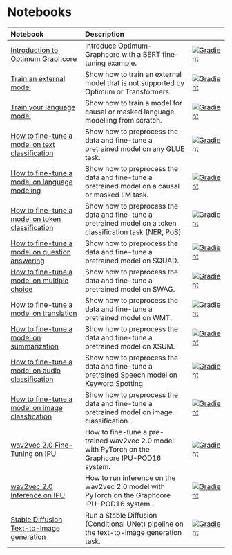 # Notebooks

| Notebook     |      Description      | |
|:----------|:-------------|:-------------|
| [Introduction to Optimum Graphcore](https://github.com/huggingface/optimum-graphcore/blob/main/notebooks/introduction_to_optimum_graphcore.ipynb) |  Introduce Optimum-Graphcore with a BERT fine-tuning example. | [![Gradient](https://assets.paperspace.io/img/gradient-badge.svg)](https://console.paperspace.com/github/gradient-ai/Graphcore-HuggingFace?machine=Free-IPU-POD16&container=graphcore%2Fpytorch-jupyter%3A2.6.0-ubuntu-20.04-20220804&file=%2Fnotebook-tutorials%2Fintroduction_to_optimum_graphcore.ipynb) |
| [Train an external model](https://github.com/huggingface/optimum-graphcore/blob/main/notebooks/external_model.ipynb) | Show how to train an external model that is not supported by Optimum or Transformers. | [![Gradient](https://assets.paperspace.io/img/gradient-badge.svg)](https://console.paperspace.com/github/huggingface/optimum-graphcore/?container=graphcore%2Fpytorch-jupyter%3A2.6.0-ubuntu-20.04-20220804&machine=Free-IPU-POD16&file=%2Fnotebooks%2Fexternal_model.ipynb) |
| [Train your language model](https://github.com/huggingface/optimum-graphcore/blob/main/notebooks/language_modelling_from_scratch.ipynb) | Show how to train a model for causal or masked language modelling from scratch. | [![Gradient](https://assets.paperspace.io/img/gradient-badge.svg)](https://console.paperspace.com/github/huggingface/optimum-graphcore/?container=graphcore%2Fpytorch-jupyter%3A2.6.0-ubuntu-20.04-20220804&machine=Free-IPU-POD16&file=%2Fnotebooks%2Flanguage_modelling_from_scratch.ipynb) |
| [How to fine-tune a model on text classification](https://github.com/huggingface/optimum-graphcore/blob/main/notebooks/text_classification.ipynb) | Show how to preprocess the data and fine-tune a pretrained model on any GLUE task. | [![Gradient](https://assets.paperspace.io/img/gradient-badge.svg)](https://console.paperspace.com/github/huggingface/optimum-graphcore/?container=graphcore%2Fpytorch-jupyter%3A2.6.0-ubuntu-20.04-20220804&machine=Free-IPU-POD16&file=%2Fnotebooks%2Ftext_classification.ipynb) |
| [How to fine-tune a model on language modeling](https://github.com/huggingface/optimum-graphcore/blob/main/notebooks/language_modeling.ipynb)| Show how to preprocess the data and fine-tune a pretrained model on a causal or masked LM task. | [![Gradient](https://assets.paperspace.io/img/gradient-badge.svg)](https://console.paperspace.com/github/huggingface/optimum-graphcore/?container=graphcore%2Fpytorch-jupyter%3A2.6.0-ubuntu-20.04-20220804&machine=Free-IPU-POD16&file=%2Fnotebooks%2Flanguage_modeling.ipynb) |
| [How to fine-tune a model on token classification](https://github.com/huggingface/optimum-graphcore/blob/main/notebooks/token_classification.ipynb) | Show how to preprocess the data and fine-tune a pretrained model on a token classification task (NER, PoS). | [![Gradient](https://assets.paperspace.io/img/gradient-badge.svg)](https://console.paperspace.com/github/huggingface/optimum-graphcore/?container=graphcore%2Fpytorch-jupyter%3A2.6.0-ubuntu-20.04-20220804&machine=Free-IPU-POD16&file=%2Fnotebooks%2Ftoken_classification.ipynb) |
| [How to fine-tune a model on question answering](https://github.com/huggingface/optimum-graphcore/blob/main/notebooks/question_answering.ipynb)| Show how to preprocess the data and fine-tune a pretrained model on SQUAD. | [![Gradient](https://assets.paperspace.io/img/gradient-badge.svg)](https://console.paperspace.com/github/huggingface/optimum-graphcore/?container=graphcore%2Fpytorch-jupyter%3A2.6.0-ubuntu-20.04-20220804&machine=Free-IPU-POD16&file=%2Fnotebooks%2Fquestion_answering.ipynb) |
| [How to fine-tune a model on multiple choice](https://github.com/huggingface/optimum-graphcore/blob/main/notebooks/multiple_choice.ipynb)| Show how to preprocess the data and fine-tune a pretrained model on SWAG. | [![Gradient](https://assets.paperspace.io/img/gradient-badge.svg)](https://console.paperspace.com/github/huggingface/optimum-graphcore/?container=graphcore%2Fpytorch-jupyter%3A2.6.0-ubuntu-20.04-20220804&machine=Free-IPU-POD16&file=%2Fnotebooks%2Fmultiple_choice.ipynb) |
| [How to fine-tune a model on translation](https://github.com/huggingface/optimum-graphcore/blob/main/notebooks/translation.ipynb) | Show how to preprocess the data and fine-tune a pretrained model on WMT. | [![Gradient](https://assets.paperspace.io/img/gradient-badge.svg)](https://console.paperspace.com/github/huggingface/optimum-graphcore/?container=graphcore%2Fpytorch-jupyter%3A2.6.0-ubuntu-20.04-20220804&machine=Free-IPU-POD16&file=%2Fnotebooks%2Ftranslation.ipynb) |
| [How to fine-tune a model on summarization](https://github.com/huggingface/optimum-graphcore/blob/main/notebooks/summarization.ipynb) | Show how to preprocess the data and fine-tune a pretrained model on XSUM. | [![Gradient](https://assets.paperspace.io/img/gradient-badge.svg)](https://console.paperspace.com/github/huggingface/optimum-graphcore/?container=graphcore%2Fpytorch-jupyter%3A2.6.0-ubuntu-20.04-20220804&machine=Free-IPU-POD16&file=%2Fnotebooks%2Fsummarization.ipynb) | 
| [How to fine-tune a model on audio classification](https://github.com/huggingface/optimum-graphcore/blob/main/notebooks/audio_classification.ipynb)| Show how to preprocess the data and fine-tune a pretrained Speech model on Keyword Spotting | [![Gradient](https://assets.paperspace.io/img/gradient-badge.svg)](https://console.paperspace.com/github/huggingface/optimum-graphcore/?container=graphcore%2Fpytorch-jupyter%3A2.6.0-ubuntu-20.04-20220804&machine=Free-IPU-POD16&file=%2Fnotebooks%2Faudio_classification.ipynb) |
| [How to fine-tune a model on image classfication](https://github.com/huggingface/optimum-graphcore/blob/main/notebooks/image_classification.ipynb) |  Show how to preprocess the data and fine-tune a pretrained model on image classification. | [![Gradient](https://assets.paperspace.io/img/gradient-badge.svg)](https://console.paperspace.com/github/gradient-ai/Graphcore-HuggingFace?machine=Free-IPU-POD16&container=graphcore%2Fpytorch-jupyter%3A2.6.0-ubuntu-20.04-20220804&file=%2Fget-started%2Fwalkthrough.ipynb) | 
| [wav2vec 2.0 Fine-Tuning on IPU](https://github.com/huggingface/optimum-graphcore/blob/main/notebooks/wav2vec2/wav2vec2-fine-tuning-checkpoint.ipynb) |  How to fine-tune a pre-trained wav2vec 2.0 model with PyTorch on the Graphcore IPU-POD16 system.| [![Gradient](https://assets.paperspace.io/img/gradient-badge.svg)](https://console.paperspace.com/github/gradient-ai/Graphcore-HuggingFace?machine=Free-IPU-POD16&container=graphcore%2Fpytorch-jupyter%3A2.6.0-ubuntu-20.04-20220804&file=%2Fnotebook-tutorials%2Fwav2vec2-fine-tuning-checkpoint.ipynb) |
| [wav2vec 2.0 Inference on IPU](https://github.com/huggingface/optimum-graphcore/blob/main/notebooks/wav2vec2/wav2vec2-inference-checkpoint.ipynb) |  How to run inference on the wav2vec 2.0 model with PyTorch on the Graphcore IPU-POD16 system.| [![Gradient](https://assets.paperspace.io/img/gradient-badge.svg)](https://console.paperspace.com/github/gradient-ai/Graphcore-HuggingFace?machine=Free-IPU-POD16&container=graphcore%2Fpytorch-jupyter%3A2.6.0-ubuntu-20.04-20220804&file=%2Fnotebook-tutorials%2Fwav2vec2-inference-checkpoint.ipynb) |
[Stable Diffusion Text-to-Image generation](https://github.com/huggingface/optimum-graphcore/blob/main/notebooks/stable_diffusion/text_to_image.ipynb) | Run a Stable Diffusion (Conditional UNet) pipeline on the text-to-image generation task. | [![Gradient](https://assets.paperspace.io/img/gradient-badge.svg)](https://console.paperspace.com/github/gradient-ai/Graphcore-HuggingFace?machine=Free-IPU-POD16&container=graphcore%2Fpytorch-jupyter%3A2.6.0-ubuntu-20.04-20220804&file=%2Fnotebook-tutorials%2Ftext_to_image.ipynb) |
